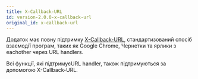 ```yaml
---
title: X-Callback-URL
id: version-2.0.0-x-callback-url
original_id: x-callback-url
---
```


Додаток має повну підтримку [X-Callback-URL](http://x-callback-url.com/), стандартизований спосіб взаємодії програм, таких як Google Chrome, Чернетки та ярлики з eachother через URL handlers.

Всі функції, які підтримуєURL handler, також підтримуються за допомогою X-Callback-URL.